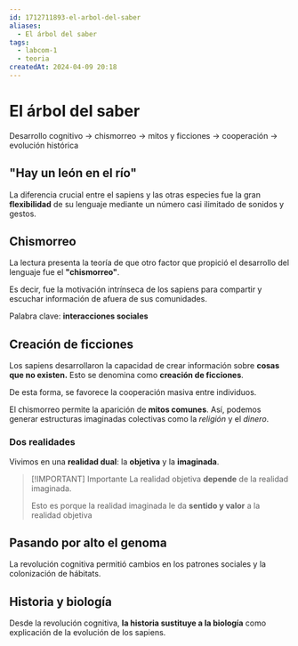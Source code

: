 ```yaml
---
id: 1712711893-el-arbol-del-saber
aliases:
  - El árbol del saber
tags:
  - labcom-1
  - teoria
createdAt: 2024-04-09 20:18
---
```


# El árbol del saber

Desarrollo cognitivo $\to$ chismorreo $\to$ mitos y ficciones $\to$ cooperación $\to$ evolución histórica

## "Hay un león en el río"

La diferencia crucial entre el sapiens y las otras especies fue la gran **flexibilidad** de su lenguaje mediante un número casi ilimitado de sonidos y gestos.

## Chismorreo

La lectura presenta la teoría de que otro factor que propició el desarrollo del lenguaje fue el **"chismorreo"**.

Es decir, fue la motivación intrínseca de los sapiens para compartir y escuchar información de afuera de sus comunidades.

Palabra clave: **interacciones sociales**

## Creación de ficciones

Los sapiens desarrollaron la capacidad de crear información sobre **cosas que no existen.** Esto se denomina como **creación de ficciones**.

De esta forma, se favorece la cooperación masiva entre individuos.

El chismorreo permite la aparición de **mitos comunes**. Así, podemos generar  estructuras imaginadas colectivas como la *religión* y el *dinero*.

### Dos realidades

Vivimos en una **realidad dual**: la **objetiva** y la **imaginada**.

> [!IMPORTANT] Importante
> La realidad objetiva **depende** de la realidad imaginada.
> 
> Esto es porque la realidad imaginada le da **sentido y valor** a la realidad objetiva

## Pasando por alto el genoma

La revolución cognitiva permitió cambios en los patrones sociales y la colonización de hábitats.

## Historia y biología

Desde la revolución cognitiva, **la historia sustituye a la biología** como explicación de la evolución de los sapiens.
